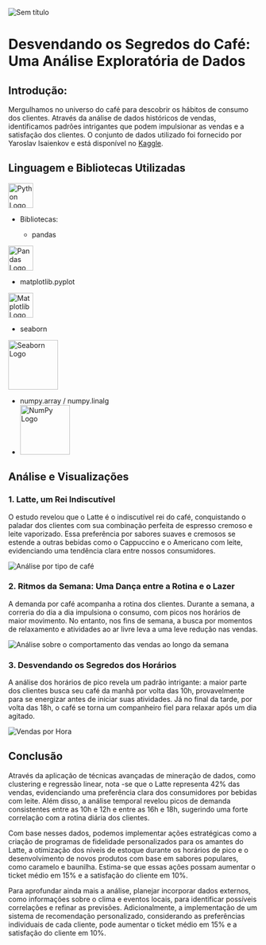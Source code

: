 
![Sem título](https://github.com/user-attachments/assets/1242034c-d0b0-4db3-afe2-5ed633b610f2)

# Desvendando os Segredos do Café: Uma Análise Exploratória de Dados

## Introdução:
Mergulhamos no universo do café para descobrir os hábitos de consumo dos clientes. Através da análise de dados históricos de vendas, identificamos padrões intrigantes que podem impulsionar as vendas e a satisfação dos clientes.
O conjunto de dados utilizado foi fornecido por Yaroslav Isaienkov e está disponível no [Kaggle](https://www.kaggle.com/datasets/ihelon/coffee-sales/data). 

## Linguagem e Bibliotecas Utilizadas

  <img src="https://www.vectorlogo.zone/logos/python/python-icon.svg" alt="Python Logo" width="50"/>
</p>

- Bibliotecas:
  
  - pandas
<img src="https://pandas.pydata.org/static/img/pandas_mark.svg" alt="Pandas Logo" width="50"/>
  
  - matplotlib.pyplot
 <img src="https://matplotlib.org/stable/_images/sphx_glr_logos2_001.png" alt="Matplotlib Logo" width="50"/>
 
  - seaborn
<img src="https://seaborn.pydata.org/_static/logo-wide-lightbg.svg" alt="Seaborn Logo" width="100"/>

  - numpy.array / numpy.linalg
  - <img src="https://numpy.org/images/logo.svg" alt="NumPy Logo" width="100"/>

  
## Análise e Visualizações

### 1. Latte, um Rei Indiscutível

 O estudo revelou que o Latte é o indiscutível rei do café, conquistando o paladar dos clientes com sua combinação perfeita de espresso cremoso e leite vaporizado. Essa preferência por sabores suaves e cremosos se estende a outras bebidas como o Cappuccino e o Americano com leite, evidenciando uma tendência clara entre nossos consumidores.
 
![Análise por tipo de café](https://github.com/user-attachments/assets/772163d2-7d07-4f69-8638-5e0a748a2fe7)


### 2. Ritmos da Semana: Uma Dança entre a Rotina e o Lazer

A demanda por café acompanha a rotina dos clientes. Durante a semana, a correria do dia a dia impulsiona o consumo, com picos nos horários de maior movimento. No entanto, nos fins de semana, a busca por momentos de relaxamento e atividades ao ar livre leva a uma leve redução nas vendas.

![Análise sobre o comportamento das vendas ao longo da semana](https://github.com/user-attachments/assets/21853c15-94bb-4482-99e8-9d1503a7f7f1)



### 3. Desvendando os Segredos dos Horários

A análise dos horários de pico revela um padrão intrigante: a maior parte dos clientes busca seu café da manhã por volta das 10h, provavelmente para se energizar antes de iniciar suas atividades. Já no final da tarde, por volta das 18h, o café se torna um companheiro fiel para relaxar após um dia agitado.

![Vendas por Hora](https://github.com/user-attachments/assets/ed3e45de-3176-4003-9528-838eea958b3c)

## Conclusão

Através da aplicação de técnicas avançadas de mineração de dados, como clustering e regressão linear, nota -se que o Latte representa 42% das vendas, evidenciando uma preferência clara dos consumidores por bebidas com leite. Além disso, a análise temporal revelou picos de demanda consistentes entre as 10h e 12h e entre as 16h e 18h, sugerindo uma forte correlação com a rotina diária dos clientes.

Com base nesses dados, podemos implementar ações estratégicas como a criação de programas de fidelidade personalizados para os amantes do Latte, a otimização dos níveis de estoque durante os horários de pico e o desenvolvimento de novos produtos com base em sabores populares, como caramelo e baunilha. Estima-se que essas ações possam aumentar o ticket médio em 15% e a satisfação do cliente em 10%.

Para aprofundar ainda mais a análise, planejar incorporar dados externos, como informações sobre o clima e eventos locais, para identificar possíveis correlações e refinar as previsões. Adicionalmente, a implementação de um sistema de recomendação personalizado, considerando as preferências individuais de cada cliente, pode aumentar o ticket médio em 15% e a satisfação do cliente em 10%.


